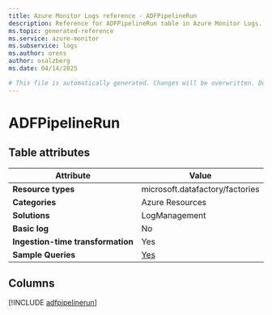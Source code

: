 ```yaml
---
title: Azure Monitor Logs reference - ADFPipelineRun
description: Reference for ADFPipelineRun table in Azure Monitor Logs.
ms.topic: generated-reference
ms.service: azure-monitor
ms.subservice: logs
ms.author: orens
author: osalzberg
ms.date: 04/14/2025

# This file is automatically generated. Changes will be overwritten. Do not change this file directly.
---
```


# ADFPipelineRun




## Table attributes

|Attribute|Value|
|---|---|
|**Resource types**|microsoft.datafactory/factories|
|**Categories**|Azure Resources|
|**Solutions**| LogManagement|
|**Basic log**|No|
|**Ingestion-time transformation**|Yes|
|**Sample Queries**|[Yes](/azure/azure-monitor/reference/queries/adfpipelinerun)|



## Columns
  
[!INCLUDE [adfpipelinerun](~/reusable-content/ce-skilling/azure/includes/azure-monitor/reference/tables/adfpipelinerun-include.md)]
